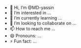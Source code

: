 - 👋 Hi, I’m @MD-yassin
- 👀 I’m interested in ...
- 🌱 I’m currently learning ...
- 💞️ I’m looking to collaborate on ...
- 📫 How to reach me ...
- 😄 Pronouns: ...
- ⚡ Fun fact: ...

<!---
MD-yassin/MD-yassin is a ✨ special ✨ repository because its `README.md` (this file) appears on your GitHub profile.
You can click the Preview link to take a look at your changes.
--->
